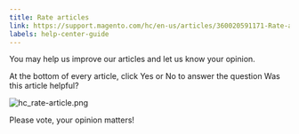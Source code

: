 ```yaml
---
title: Rate articles
link: https://support.magento.com/hc/en-us/articles/360020591171-Rate-articles
labels: help-center-guide
---
```


You may help us improve our articles and let us know your opinion.

At the bottom of every article, click Yes or No to answer the question Was this article helpful?

![hc_rate-article.png](https://support.magento.com/hc/article_attachments/360016479152/hc_rate-article.png)

Please vote, your opinion matters!